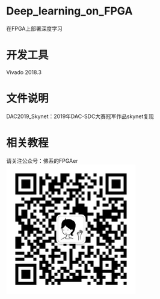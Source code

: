 # Deep_learning_on_FPGA
 在FPGA上部署深度学习

# 开发工具  
Vivado 2018.3  

# 文件说明
DAC2019_Skynet：2019年DAC-SDC大赛冠军作品skynet复现


# 相关教程
请关注公众号：佛系的FPGAer  
![avatar](https://github.com/buaa-zzx/Edgeboard-MPSOC-FPGA/blob/main/Ubuntu%E7%B3%BB%E7%BB%9F%E7%A7%BB%E6%A4%8D/weichart.jpg)
